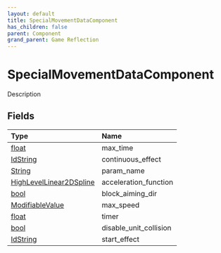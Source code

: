 ```yaml
---
layout: default
title: SpecialMovementDataComponent
has_children: false
parent: Component
grand_parent: Game Reflection
---
```

# SpecialMovementDataComponent
Description 

## Fields

| Type | Name |
|:-------------|:--------------|
| [float](/docs/game-reflection/components/float) | max_time |
| [IdString](/docs/game-reflection/components/id_string) | continuous_effect |
| [String](/docs/game-reflection/components/string) | param_name |
| [HighLevelLinear2DSpline](/docs/game-reflection/components/high_level_linear2_d_spline) | acceleration_function |
| [bool](/docs/game-reflection/components/bool) | block_aiming_dir |
| [ModifiableValue](/docs/game-reflection/classes/modifiable_value) | max_speed |
| [float](/docs/game-reflection/components/float) | timer |
| [bool](/docs/game-reflection/components/bool) | disable_unit_collision |
| [IdString](/docs/game-reflection/components/id_string) | start_effect |

